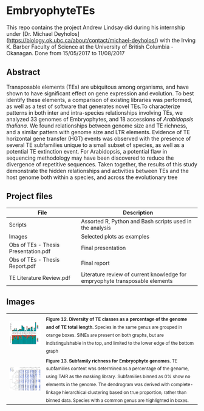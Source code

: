 # EmbryophyteTEs

This repo contains the project Andrew Lindsay did during his internship under [Dr. Michael Deyholos] (https://biology.ok.ubc.ca/about/contact/michael-deyholos/) with the Irving K. Barber Faculty of Science at the University of British Columbia - Okanagan. Done from 15/05/2017 to 11/08/2017

## Abstract

Transposable elements (TEs) are ubiquitous among organisms, and have shown to have 
significant effect on gene expression and evolution. To best identify these elements, a comparison of existing libraries was performed, as well as a test of software that generates novel TEs.To characterize patterns in both inter and intra-species relationships involving TEs, we analyzed 33 genomes of Embryophytes, and 18 accessions of *Arabidopsis thaliana*. We found relationships between genome size and TE richness, and a similar pattern with genome size and LTR elements. Evidence of TE horizontal gene transfer (HGT) events was observed with the presence of several TE subfamilies unique to a small subset of species, as well as a potential TE extinction event. For Arabidopsis, a potential flaw in sequencing methodology may have been discovered to reduce the divergence of repetitive sequences. Taken together, the results of this study demonstrate the hidden relationships and activities between TEs and the host genome both within a species, and across the evolutionary tree

## Project files
File | Description
------------- | -------------
Scripts | Assorted R, Python and Bash scripts used in the analysis 
Images | Selected plots as examples
Obs of TEs - Thesis Presentation.pdf | Final presentation
Obs of TEs - Thesis Report.pdf | Final report
TE Literature Review.pdf | Literature review of current knowledge for empryophyte transposable elements 

## Images

<table border="0" >
   <tr>
    <td>
  <img src="https://github.com/knacko/EmbryophyteTEs/blob/main/Images/TElandscape.png" width="600"> 
    </td>
    <td>
  <sub><b>Figure 12. Diversity of TE classes as a percentage of the genome and of TE total length.</b> Species in the same genus are grouped in orange 
boxes. SINEs are present on both graphs, but are indistinguishable in the top, and limited to the lower edge of the bottom graph</sub>  
    </td>
  </tr>
  <tr>
    <td>
  <img src="https://github.com/knacko/EmbryophyteTEs/blob/main/Images/viri-subfamilies.jpg" width="600"> 
    </td>
    <td>
  <sub><b>Figure 13. Subfamily richness for Embryophyte genomes.</b> TE subfamilies content was determined as a percentage of the genome, using TAIR
as the masking library. Subfamilies binned as 0% show no elements in the genome. The dendrogram was derived with complete-linkage 
hierarchical clustering based on true proportion, rather than binned data. Species with a common genus are highlighted in boxes.</sub>
  </tr>
  </table>

